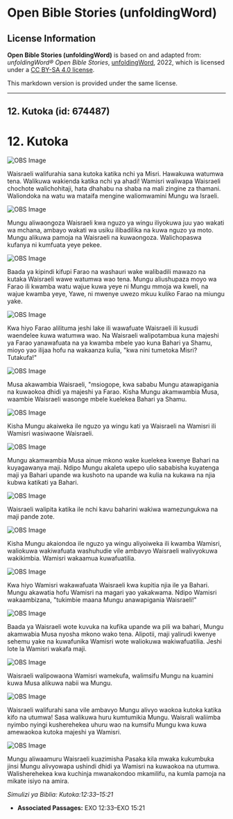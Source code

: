 # Open Bible Stories (unfoldingWord)

## License Information

**Open Bible Stories (unfoldingWord)** is based on and adapted from: _unfoldingWord® Open Bible Stories_, [unfoldingWord](https://unfoldingword.org/utw), 2022, which is licensed under a [CC BY-SA 4.0 license](https://creativecommons.org/licenses/by-sa/4.0/legalcode.en).

This markdown version is provided under the same license.



--------------------------------

## 12. Kutoka (id: 674487)

12\. Kutoka
===========

![OBS Image](https://cdn.door43.org/obs/jpg/360px/obs-en-12-01.jpg)

Waisraeli walifurahia sana kutoka katika nchi ya Misri. Hawakuwa watumwa tena. Walikuwa wakienda katika nchi ya ahadi! Wamisri waliwapa Waisraeli chochote walichohitaji, hata dhahabu na shaba na mali zingine za thamani. Waliondoka na watu wa mataifa mengine waliomwamini Mungu wa Israeli.

![OBS Image](https://cdn.door43.org/obs/jpg/360px/obs-en-12-02.jpg)

Mungu aliwaongoza Waisraeli kwa nguzo ya wingu iliyokuwa juu yao wakati wa mchana, ambayo wakati wa usiku ilibadilika na kuwa nguzo ya moto. Mungu alikuwa pamoja na Waisraeli na kuwaongoza. Walichopaswa kufanya ni kumfuata yeye pekee.

![OBS Image](https://cdn.door43.org/obs/jpg/360px/obs-en-12-03.jpg)

Baada ya kipindi kifupi Farao na washauri wake walibadili mawazo na kutaka Waisraeli wawe watumwa wao tena. Mungu aliushupaza moyo wa Farao ili kwamba watu wajue kuwa yeye ni Mungu mmoja wa kweli, na wajue kwamba yeye, Yawe, ni mwenye uwezo mkuu kuliko Farao na miungu yake.

![OBS Image](https://cdn.door43.org/obs/jpg/360px/obs-en-12-04.jpg)

Kwa hiyo Farao alilituma jeshi lake ili wawafuate Waisraeli ili kusudi waendelee kuwa watumwa wao. Na Waisraeli walipotambua kuna majeshi ya Farao yanawafuata na ya kwamba mbele yao kuna Bahari ya Shamu, mioyo yao ilijaa hofu na wakaanza kulia, "kwa nini tumetoka Misri? Tutakufa!"

![OBS Image](https://cdn.door43.org/obs/jpg/360px/obs-en-12-05.jpg)

Musa akawambia Waisraeli, "msiogope, kwa sababu Mungu atawapigania na kuwaokoa dhidi ya majeshi ya Farao. Kisha Mungu akamwambia Musa, waambie Waisraeli wasonge mbele kuelekea Bahari ya Shamu.

![OBS Image](https://cdn.door43.org/obs/jpg/360px/obs-en-12-06.jpg)

Kisha Mungu akaiweka ile nguzo ya wingu kati ya Waisraeli na Wamisri ili Wamisri wasiwaone Waisraeli.

![OBS Image](https://cdn.door43.org/obs/jpg/360px/obs-en-12-07.jpg)

Mungu akamwambia Musa ainue mkono wake kuelekea kwenye Bahari na kuyagawanya maji. Ndipo Mungu akaleta upepo ulio sababisha kuyatenga maji ya Bahari upande wa kushoto na upande wa kulia na kukawa na njia kubwa katikati ya Bahari.

![OBS Image](https://cdn.door43.org/obs/jpg/360px/obs-en-12-08.jpg)

Waisraeli walipita katika ile nchi kavu baharini wakiwa wamezungukwa na maji pande zote.

![OBS Image](https://cdn.door43.org/obs/jpg/360px/obs-en-12-09.jpg)

Kisha Mungu akaiondoa ile nguzo ya wingu aliyoiweka ili kwamba Wamisri, waliokuwa wakiwafuata washuhudie vile ambavyo Waisraeli walivyokuwa wakikimbia. Wamisri wakaamua kuwafuatilia.

![OBS Image](https://cdn.door43.org/obs/jpg/360px/obs-en-12-10.jpg)

Kwa hiyo Wamisri wakawafuata Waisraeli kwa kupitia njia ile ya Bahari. Mungu akawatia hofu Wamisri na magari yao yakakwama. Ndipo Wamisri wakaambizana, "tukimbie maana Mungu anawapigania Waisraeli!"

![OBS Image](https://cdn.door43.org/obs/jpg/360px/obs-en-12-11.jpg)

Baada ya Waisraeli wote kuvuka na kufika upande wa pili wa bahari, Mungu akamwabia Musa nyosha mkono wako tena. Alipotii, maji yalirudi kwenye sehemu yake na kuwafunika Wamisri wote waliokuwa wakiwafuatilia. Jeshi lote la Wamisri wakafa maji.

![OBS Image](https://cdn.door43.org/obs/jpg/360px/obs-en-12-12.jpg)

Waisraeli walipowaona Wamisri wamekufa, walimsifu Mungu na kuamini kuwa Musa alikuwa nabii wa Mungu.

![OBS Image](https://cdn.door43.org/obs/jpg/360px/obs-en-12-13.jpg)

Waisraeli walifurahi sana vile ambavyo Mungu alivyo waokoa kutoka katika kifo na utumwa! Sasa walikuwa huru kumtumikia Mungu. Waisrali waliimba nyimbo nyingi kusherehekea uhuru wao na kumsifu Mungu kwa kuwa amewaokoa kutoka majeshi ya Wamisri.

![OBS Image](https://cdn.door43.org/obs/jpg/360px/obs-en-12-14.jpg)

Mungu aliwaamuru Waisraeli kuazimisha Pasaka kila mwaka kukumbuka jinsi Mungu alivyowapa ushindi dhidi ya Wamisri na kuwaokoa na utumwa. Walisherehekea kwa kuchinja mwanakondoo mkamilifu, na kumla pamoja na mikate isiyo na amira.

*Simulizi ya Biblia: Kutoka:12:33–15:21*

* **Associated Passages:** EXO 12:33–EXO 15:21

